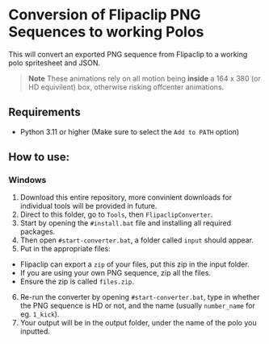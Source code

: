 # Conversion of Flipaclip PNG Sequences to working Polos
This will convert an exported PNG sequence from Flipaclip to a working polo spritesheet and JSON.

> **Note**
> These animations rely on all motion being **inside** a 164 x 380 (or HD equivilent) box, otherwise risking offcenter animations.

## Requirements
- Python 3.11 or higher (Make sure to select the `Add to PATH` option)

## How to use:
### Windows
1. Download this entire repository, more convinient downloads for individual tools will be provided in future.
2. Direct to this folder, go to `Tools`, then `FlipaclipConverter`.
3. Start by opening the `#install.bat` file and installing all required packages.
4. Then open `#start-converter.bat`, a folder called `input` should appear.
5. Put in the appropriate files:
  - Flipaclip can export a `zip` of your files, put this zip in the input folder.
  - If you are using your own PNG sequence, zip all the files.
  - Ensure the zip is called `files.zip`.
6. Re-run the converter by opening `#start-converter.bat`, type in whether the PNG sequence is HD or not, and the name (usually `number_name` for eg. `1_kick`).
7. Your output will be in the output folder, under the name of the polo you inputted.




